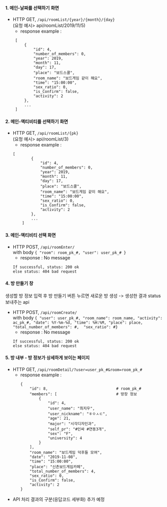 #### 1. 메인-날짜를 선택하기 화면
* HTTP GET, `/api/roomList/{year}/{month}/{day}`  
(요청 예시> api/roomList/2019/11/5)  
  * response example :
   ```
    [
        {
            "id": 4,
            "number_of_members": 0,
            "year": 2019,
            "month": 11,
            "day": 17,
            "place": "보드스쿨",
            "room_name": "보드게임 같이 해요",
            "time": "15:00:00",
            "sex_ratio": 0,
            "is_Confirm": false,
            "activity": 2
        },
        ...
    ]
   ```
#### 2. 메인-액티비티를 선택하기 화면
* HTTP GET, `/api/roomList/{pk}`  
(요청 예시> api/roomList/3)  
  * response example :
  ```
  [
          {
              "id": 4,
              "number_of_members": 0,
              "year": 2019,
              "month": 11,
              "day": 17,
              "place": "보드스쿨",
              "room_name": "보드게임 같이 해요",
              "time": "15:00:00",
              "sex_ratio": 0,
              "is_Confirm": false,
              "activity": 2
          },
          ...
      ]
  ```

  
#### 3. 메인-액티비티 선택 화면 
* HTTP POST, `/api/roomEnter/`   
with body `{ "room": room_pk_#, "user": user_pk_# }`   
  * response : No message
   ```
   If successful, status: 200 ok
   else status: 404 bad request
   ```
  
#### 4. 방 만들기 창
생성할 방 정보 입력 후 방 만들기 버튼 누르면 새로운 방 생성 -> 생성한 결과 status 보내주는 api
* HTTP POST, `/api/roomCreate/`  
 with body `{ "user": user_pk_#, "room_name": room_name, "activity": ac_pk_#,
 "date": %Y-%m-%d, "time": %H:%M, "place": place, "total_number_of_members": #, 
 "sex_ratio": #}`   
  * response : No message
   ```
   If successful, status: 200 ok
   else status: 404 bad request
   ```
#### 5. 방 내부 - 방 정보가 상세하게 보이는 페이지
* HTTP GET, `/api/roomDetail/?user=user_pk_#&room=room_pk_#`  
  * response example :
    ```
    {
        "id": 8,                              # room_pk_#
        "members": [                          # 방장 정보
            {
                "id": 4,
                "user_name": "최지우",
                "user_nickname": "ㅎㅇㅅㄷ",
                "age": 21,
                "major": "시각디자인과",
                "self_pr": "#인싸 #연동3개",
                "sex": "F",
                "university": 4
            }
        ],
        "room_name": "보드게임 덕후들 모여",
        "date": "2019-11-08",
        "time": "15:00:00",
        "place": "신촌보드게임카페",
        "total_number_of_members": 4,
        "sex_ratio": 0,
        "is_Confirm": false,
        "activity": 2
    }
    ``` 
+ API 처리 결과의 구분(응답코드 세부화) 추가 예정